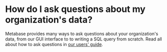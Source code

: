# How do I ask questions about my organization's data?

Metabase provides many ways to ask questions about your organization's data, from our GUI interface to to writing a SQL query from scratch. Read all about how to ask questions in [our users' guide][users-guide-asking-questions].

[users-guide-asking-questions]: ../../users-guide/04-asking-questions.html
